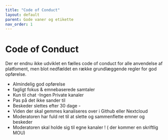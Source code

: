```yaml
---
title: "Code of Conduct"
layout: default
parent: Gode vaner og etikette
nav_order: 1
---
```


# **Code of Conduct**

Der er endnu ikke udviklet en fælles code of conduct for alle anvendelse af platfoment, men blot nedfældet en række grundlæggende regler for god opførelse.

- Almindelig god opførelse 
- fagligt fokus  & emnebaserede samtaler
- Kun til chat
 -Ingen Private kanaler 
- Pas på det ikke sander til 
- Beskeder slettes efter 30 dage -
- Viden der skal gemmes kanaliseres over i Github eller Nextcloud
- Moderatoren har fuld ret til at slette og sammenflette emner og beskeder
- Moderatoren skal holde sig til egne kanaler ! ( der kommer en skriftlig MOU)